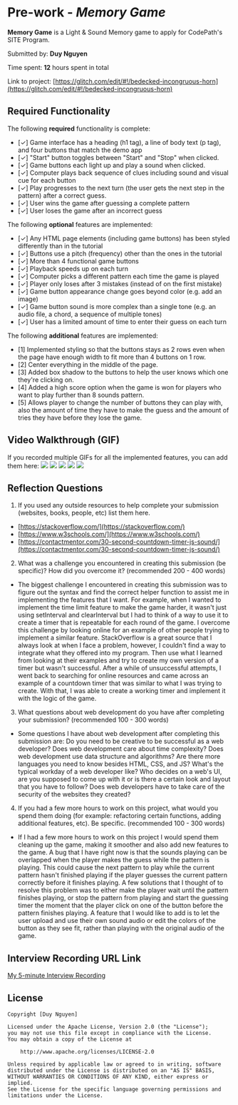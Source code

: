 # Pre-work - _Memory Game_

**Memory Game** is a Light & Sound Memory game to apply for CodePath's SITE Program.

Submitted by: **Duy Nguyen**

Time spent: **12** hours spent in total

Link to project: [https://glitch.com/edit/#!/bedecked-incongruous-horn](https://glitch.com/edit/#!/bedecked-incongruous-horn)

## Required Functionality

The following **required** functionality is complete:

- [✓] Game interface has a heading (h1 tag), a line of body text (p tag), and four buttons that match the demo app
- [✓] "Start" button toggles between "Start" and "Stop" when clicked.
- [✓] Game buttons each light up and play a sound when clicked.
- [✓] Computer plays back sequence of clues including sound and visual cue for each button
- [✓] Play progresses to the next turn (the user gets the next step in the pattern) after a correct guess.
- [✓] User wins the game after guessing a complete pattern
- [✓] User loses the game after an incorrect guess

The following **optional** features are implemented:

- [✓] Any HTML page elements (including game buttons) has been styled differently than in the tutorial
- [✓] Buttons use a pitch (frequency) other than the ones in the tutorial
- [✓] More than 4 functional game buttons
- [✓] Playback speeds up on each turn
- [✓] Computer picks a different pattern each time the game is played
- [✓] Player only loses after 3 mistakes (instead of on the first mistake)
- [✓] Game button appearance change goes beyond color (e.g. add an image)
- [✓] Game button sound is more complex than a single tone (e.g. an audio file, a chord, a sequence of multiple tones)
- [✓] User has a limited amount of time to enter their guess on each turn

The following **additional** features are implemented:

- [1] Implemented styling so that the buttons stays as 2 rows even when the page have enough width to fit more than 4 buttons on 1 row.
- [2] Center everything in the middle of the page.
- [3] Added box shadow to the buttons to help the user knows which one they're clicking on.
- [4] Added a high score option when the game is won for players who want to play further than 8 sounds pattern.
- [5] Allows player to change the number of buttons they can play with, also the amount of time they have to make the guess and the amount of tries they have before they lose the game.
## Video Walkthrough (GIF)

If you recorded multiple GIFs for all the implemented features, you can add them here:
![](https://i.imgur.com/ODAPmoh.gif)
![](https://i.imgur.com/rRMAsCe.gif)
![](https://i.imgur.com/lMGlDDB.gif)
![](https://i.imgur.com/PCX8ZlJ.gif)
![](https://i.imgur.com/N6t1IdZ.gif)
## Reflection Questions

1. If you used any outside resources to help complete your submission (websites, books, people, etc) list them here.

- [https://stackoverflow.com/](https://stackoverflow.com/)
- [https://www.w3schools.com/](https://www.w3schools.com/)
- [https://contactmentor.com/30-second-countdown-timer-js-sound/](https://contactmentor.com/30-second-countdown-timer-js-sound/)

2. What was a challenge you encountered in creating this submission (be specific)? How did you overcome it? (recommended 200 - 400 words)

- The biggest challenge I encountered in creating this submission was to figure out the syntax and find the correct helper function to assist me in implementing the features that I want. For example, when I wanted to implement the time limit feature to make the game harder, it wasn't just using setInterval and clearInterval but I had to think of a way to use it to create a timer that is repeatable for each round of the game. I overcome this challenge by looking online for an example of other people trying to implement a similar feature. StackOverflow is a great source that I always look at when I face a problem, however, I couldn't find a way to integrate what they offered into my program. Then use what I learned from looking at their examples and try to create my own version of a timer but wasn't successful. After a while of unsuccessful attempts, I went back to searching for online resources and came across an example of a countdown timer that was similar to what I was trying to create. With that, I was able to create a working timer and implement it with the logic of the game.

3. What questions about web development do you have after completing your submission? (recommended 100 - 300 words)

- Some questions I have about web development after completing this submission are: Do you need to be creative to be successful as a web developer? Does web development care about time complexity? Does web development use data structure and algorithms? Are there more languages you need to know besides HTML, CSS, and JS? What's the typical workday of a web developer like? Who decides on a web's UI, are you supposed to come up with it or is there a certain look and layout that you have to follow? Does web developers have to take care of the security of the websites they created?

4. If you had a few more hours to work on this project, what would you spend them doing (for example: refactoring certain functions, adding additional features, etc). Be specific. (recommended 100 - 300 words)
- If I had a few more hours to work on this project I would spend them cleaning up the game, making it smoother and also add new features to the game. A bug that I have right now is that the sounds playing can be overlapped when the player makes the guess while the pattern is playing. This could cause the next pattern to play while the current pattern hasn't finished playing if the player guesses the current pattern correctly before it finishes playing. A few solutions that I thought of to resolve this problem was to either make the player wait until the pattern finishes playing, or stop the pattern from playing and start the guessing timer the moment that the player click on one of the button before the pattern finishes playing. A feature that I would like to add is to let the user upload and use their own sound audio or edit the colors of the button as they see fit, rather than playing with the original audio of the game.

## Interview Recording URL Link

[My 5-minute Interview Recording](https://www.loom.com/share/9925b40c1b8a47db9e07d44930bacb9f)

## License

    Copyright [Duy Nguyen]

    Licensed under the Apache License, Version 2.0 (the "License");
    you may not use this file except in compliance with the License.
    You may obtain a copy of the License at

        http://www.apache.org/licenses/LICENSE-2.0

    Unless required by applicable law or agreed to in writing, software
    distributed under the License is distributed on an "AS IS" BASIS,
    WITHOUT WARRANTIES OR CONDITIONS OF ANY KIND, either express or implied.
    See the License for the specific language governing permissions and
    limitations under the License.


